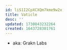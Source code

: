 ```yaml
---
id: liS1I2CpXCXQm7kme9w2x
title: Vaticle
desc: ''
updated: 1730843232264
created: 1643728301761
---
```



- aka: Grakn Labs
